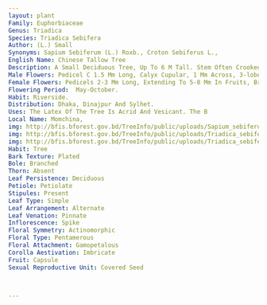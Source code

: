 ```yaml
---
layout: plant
Family: Euphorbiaceae
Genus: Triadica
Species: Triadica Sebifera
Author: (L.) Small
Synonyms: Sapium Sebiferum (L.) Roxb., Croton Sebiferus L., 
English Name: Chinese Tallow Tree
Description: A Small Deciduous Tree, Up To 6 M Tall. Stem Often Crooked, Twigs Slender. Leaves Stipulate, Stipules 1-2 Mm Long, Obtuse, Petiolate, Petioles 2-6 Cm Long, Leaf Blade Broadly Rhombic-ovate, 2.0-7.5 Ã— 1.5-6.5 Cm, Abruptly Acutely Acuminate, Broadly Cuneate To Rounded-subtruncate At The Base, Entire, Lateral Nerves 7-12 Pairs, Glaucous Beneath. Inflorescence A Terminal Raceme, 4-10 Cm Long, Dense-flowered. Male Bracts Triangular, C 1.5 Mm Long, 10-15 Flowered, Basal Glands Discoid.
Male Flowers: Pedicel C 1.5 Mm Long, Calyx Cupular, 1 Mm Across, 3-lobed, Unequal, Yellow, Stamens 3 Or 2, Filaments Short, Anthers 1 Mm In Diameter, Slightly Exserted.
Female Flowers: Pedicels 2-3 Mm Long, Extending To 5-8 Mm In Fruits, Bract Narrowly Lanceolate, C 2 Mm Long, 1-flowered, Basal Glands As In The Male, Calyx Lobes 3, Ovate, 1.0-1.5 Mm Long, Acute, Ovary 1.5 Mm In Diameter, Tapering Into The Stylar Column, Styles 5-7 Mm Long, Connate At The Base, Stigmas Recoiled. Fruit A Capsule, Fleshy, C 8 Ã— 10 Mm, Trilobate, Apiculate, Shallowly 6-ridged, Smooth And Somewhat Glaucescent, Black. Seeds Ovoid, Smooth.
Flowering Period:  May-October.
Habit: Riverside.
Distribution: Dhaka, Dinajpur And Sylhet.
Uses: The Latex Of The Tree Is Acrid And Vesicant. The B
Local Name: Momchina, 
img: http://bfis.bforest.gov.bd/TreeInfo/public/uploads/Sapium_sebiferum.jpg
img: http://bfis.bforest.gov.bd/TreeInfo/public/uploads/Triadica_sebifera-1.jpg
img: http://bfis.bforest.gov.bd/TreeInfo/public/uploads/Triadica_sebifera-2.jpg
Habit: Tree
Bark Texture: Plated
Bole: Branched
Thorn: Absent
Leaf Persistence: Deciduous
Petiole: Petiolate
Stipules: Present
Leaf Type: Simple
Leaf Arrangement: Alternate
Leaf Venation: Pinnate
Inflorescence: Spike
Floral Symmetry: Actinomorphic
Floral Type: Pentamerous
Floral Attachment: Gamopetalous
Corolla Aestivation: Imbricate
Fruit: Capsule
Sexual Reproductive Unit: Covered Seed



---
```


